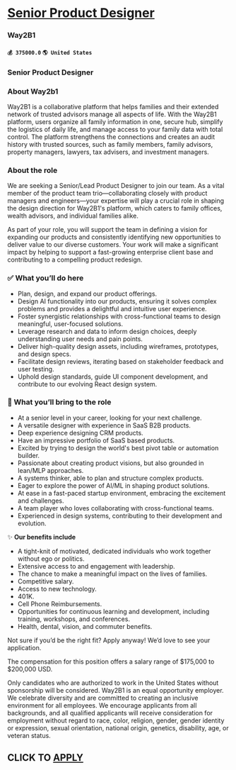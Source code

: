 # [Senior Product Designer](https://www.remotewlb.com/apply/senior-product-designer-83686)  
### Way2B1  
#### `💰 375000.0` `🌎 United States`  

### **Senior Product Designer**

### About Way2b1

Way2B1 is a collaborative platform that helps families and their extended network of trusted advisors manage all aspects of life. With the Way2B1 platform, users organize all family information in one, secure hub, simplify the logistics of daily life, and manage access to your family data with total control. The platform strengthens the connections and creates an audit history with trusted sources, such as family members, family advisors, property managers, lawyers, tax advisers, and investment managers.

### About the role

We are seeking a Senior/Lead Product Designer to join our team. As a vital member of the product team trio—collaborating closely with product managers and engineers—your expertise will play a crucial role in shaping the design direction for Way2B1's platform, which caters to family offices, wealth advisors, and individual families alike.

As part of your role, you will support the team in defining a vision for expanding our products and consistently identifying new opportunities to deliver value to our diverse customers. Your work will make a significant impact by helping to support a fast-growing enterprise client base and contributing to a compelling product redesign.

### ✅ What you’ll do here

  * Plan, design, and expand our product offerings.
  * Design AI functionality into our products, ensuring it solves complex problems and provides a delightful and intuitive user experience.
  * Foster synergistic relationships with cross-functional teams to design meaningful, user-focused solutions.
  * Leverage research and data to inform design choices, deeply understanding user needs and pain points.
  * Deliver high-quality design assets, including wireframes, prototypes, and design specs.
  * Facilitate design reviews, iterating based on stakeholder feedback and user testing.
  * Uphold design standards, guide UI component development, and contribute to our evolving React design system.

### 💙 What you’ll bring to the role

  * At a senior level in your career, looking for your next challenge.
  * A versatile designer with experience in SaaS B2B products.
  * Deep experience designing CRM products.
  * Have an impressive portfolio of SaaS based products. 
  * Excited by trying to design the world's best pivot table or automation builder.
  * Passionate about creating product visions, but also grounded in lean/MLP approaches.
  * A systems thinker, able to plan and structure complex products.
  * Eager to explore the power of AI/ML in shaping product solutions.
  * At ease in a fast-paced startup environment, embracing the excitement and challenges.
  * A team player who loves collaborating with cross-functional teams.
  * Experienced in design systems, contributing to their development and evolution.

✨ **Our benefits include**

  * A tight-knit of motivated, dedicated individuals who work together without ego or politics.
  * Extensive access to and engagement with leadership.
  * The chance to make a meaningful impact on the lives of families.
  * Competitive salary.
  * Access to new technology.
  * 401K. 
  * Cell Phone Reimbursements.
  * Opportunities for continuous learning and development, including training, workshops, and conferences.
  * Health, dental, vision, and commuter benefits.

Not sure if you’d be the right fit? Apply anyway! We’d love to see your application.  

The compensation for this position offers a salary range of $175,000 to $200,000 USD.

Only candidates who are authorized to work in the United States without sponsorship will be considered. Way2B1 is an equal opportunity employer. We celebrate diversity and are committed to creating an inclusive environment for all employees. We encourage applicants from all backgrounds, and all qualified applicants will receive consideration for employment without regard to race, color, religion, gender, gender identity or expression, sexual orientation, national origin, genetics, disability, age, or veteran status.

  
## CLICK TO [APPLY](https://www.remotewlb.com/apply/senior-product-designer-83686)

